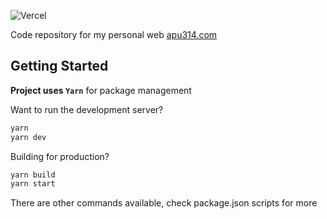 ![Vercel](https://vercelbadge.vercel.app/api/apu314/apu314-web)

Code repository for my personal web [apu314.com](https://apu314.com/)

## Getting Started

**Project uses `Yarn`** for package management

Want to run the development server?

```bash
yarn
yarn dev
```

Building for production?

```bash
yarn build
yarn start
```

There are other commands available, check package.json scripts for more
